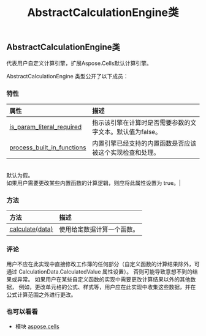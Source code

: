 ﻿---
title: AbstractCalculationEngine类
second_title: Aspose.Cells for Python via .NET API 参考文献
description:
type: docs
weight: 20
url: /zh/python-net/aspose.cells/abstractcalculationengine/
is_root: false
---
## AbstractCalculationEngine类
代表用户自定义计算引擎，扩展Aspose.Cells默认计算引擎。



AbstractCalculationEngine 类型公开了以下成员：

### 特性
|属性|描述|
| :- | :- |
| [is_param_literal_required](/cells/zh/python-net/aspose.cells/abstractcalculationengine/is_param_literal_required) |指示该引擎在计算时是否需要参数的文字文本。默认值为false。|
| [process_built_in_functions](/cells/zh/python-net/aspose.cells/abstractcalculationengine/process_built_in_functions) |内置引擎已经支持的内置函数是否应该被这个实现检查和处理。<br/>默认为假。<br/>如果用户需要更改某些内置函数的计算逻辑，则应将此属性设置为 true。|


### 方法
|方法|描述|
| :- | :- |
| [calculate(data)](/cells/zh/python-net/aspose.cells/abstractcalculationengine/calculate/#CalculationData) |使用给定数据计算一个函数。|



### 评论

用户不应在此实现中直接修改工作簿的任何部分（自定义函数的计算结果除外，可通过 CalculationData.CalculatedValue 属性设置）。
否则可能导致意想不到的结果或异常。
如果用户在某些自定义函数的实现中需要更改计算结果以外的其他数据，
例如，更改单元格的公式、样式等，用户应在此实现中收集这些数据，并在公式计算范围之外进行更改。

### 也可以看看
* 模块 [aspose.cells](..)
